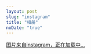 ```yaml
---
layout: post
slug: "instagram"
title: "相册"
noDate: "true"
---
```


<div class="instagram" data-client-id="5e5af0da5be34522b44bc344b3f53846" data-user-id="568840136">
    <a href="http://instagram.com/cszhiyue" target="_blank" class="open-ins">图片来自instagram，正在加载中…</a>
</div>
<script src="/js/jquery.lazyload.js"></script>
<script src="/js/instagram.js"></script>
<script src="http://ajax.aspnetcdn.com/ajax/jQuery/jquery-1.8.0.js"></script>
